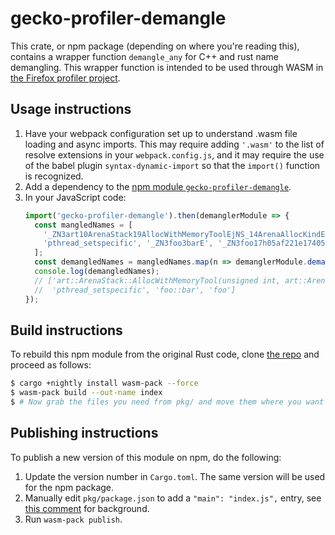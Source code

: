 gecko-profiler-demangle
=======================

This crate, or npm package (depending on where you're reading this), contains a wrapper function `demangle_any` for C++ and rust name demangling. This wrapper function is intended to be used through WASM in [the Firefox profiler project](https://profiler.firefox.com/).

Usage instructions
------------------

 1. Have your webpack configuration set up to understand .wasm file loading and
    async imports. This may require adding `'.wasm'` to the list of resolve
    extensions in your `webpack.config.js`, and it may require the use of the
    babel plugin `syntax-dynamic-import` so that the `import()` function is
    recognized.
 2. Add a dependency to the [npm module `gecko-profiler-demangle`](https://www.npmjs.com/package/gecko-profiler-demangle).
 3. In your JavaScript code:
    ```js
    import('gecko-profiler-demangle').then(demanglerModule => {
      const mangledNames = [
        '_ZN3art10ArenaStack19AllocWithMemoryToolEjNS_14ArenaAllocKindE',
        'pthread_setspecific', '_ZN3foo3barE', '_ZN3foo17h05af221e174051e9E'
      ];
      const demangledNames = mangledNames.map(n => demanglerModule.demangle_any(n));
      console.log(demangledNames);
      // ['art::ArenaStack::AllocWithMemoryTool(unsigned int, art::ArenaAllocKind)',
      //  'pthread_setspecific', 'foo::bar', 'foo']
    });
    ```

Build instructions
------------------

To rebuild this npm module from the original Rust code, clone [the repo](https://github.com/mstange/gecko-profiler-demangle/) and proceed as follows:

```bash
$ cargo +nightly install wasm-pack --force
$ wasm-pack build --out-name index
$ # Now grab the files you need from pkg/ and move them where you want them.
```

Publishing instructions
-----------------------

To publish a new version of this module on npm, do the following:

 1. Update the version number in `Cargo.toml`. The same version will be used for the npm package.
 2. Manually edit `pkg/package.json` to add a `"main": "index.js",` entry, see [this comment](https://github.com/mstange/gecko-profiler-demangle/issues/1#issuecomment-849023815) for background.
 3. Run `wasm-pack publish`.
